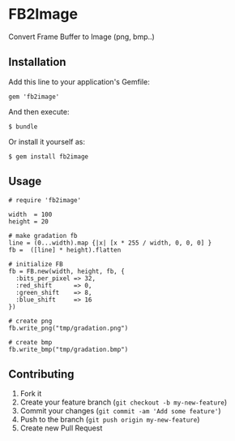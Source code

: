 # FB2Image

Convert Frame Buffer to Image (png, bmp..)

## Installation

Add this line to your application's Gemfile:

    gem 'fb2image'

And then execute:

    $ bundle

Or install it yourself as:

    $ gem install fb2image

## Usage

    # require 'fb2image'

    width  = 100
    height = 20

    # make gradation fb
    line = (0...width).map {|x| [x * 255 / width, 0, 0, 0] }
    fb =  ([line] * height).flatten

    # initialize FB
    fb = FB.new(width, height, fb, {
      :bits_per_pixel => 32,
      :red_shift      => 0,
      :green_shift    => 8,
      :blue_shift     => 16
    })

    # create png
    fb.write_png("tmp/gradation.png")

    # create bmp
    fb.write_bmp("tmp/gradation.bmp")

## Contributing

1. Fork it
2. Create your feature branch (`git checkout -b my-new-feature`)
3. Commit your changes (`git commit -am 'Add some feature'`)
4. Push to the branch (`git push origin my-new-feature`)
5. Create new Pull Request
